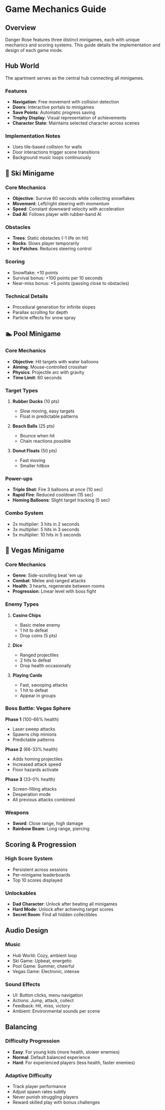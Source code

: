# Game Mechanics Guide

## Overview

Danger Rose features three distinct minigames, each with unique mechanics and scoring systems. This guide details the implementation and design of each game mode.

## Hub World

The apartment serves as the central hub connecting all minigames.

### Features
- **Navigation**: Free movement with collision detection
- **Doors**: Interactive portals to minigames
- **Save Points**: Automatic progress saving
- **Trophy Display**: Visual representation of achievements
- **Character State**: Maintains selected character across scenes

### Implementation Notes
- Uses tile-based collision for walls
- Door interactions trigger scene transitions
- Background music loops continuously

## 🎿 Ski Minigame

### Core Mechanics
- **Objective**: Survive 60 seconds while collecting snowflakes
- **Movement**: Left/right steering with momentum
- **Speed**: Constant downward velocity with acceleration
- **Dad AI**: Follows player with rubber-band AI

### Obstacles
- **Trees**: Static obstacles (-1 life on hit)
- **Rocks**: Slows player temporarily
- **Ice Patches**: Reduces steering control

### Scoring
- Snowflake: +10 points
- Survival bonus: +100 points per 10 seconds
- Near-miss bonus: +5 points (passing close to obstacles)

### Technical Details
- Procedural generation for infinite slopes
- Parallax scrolling for depth
- Particle effects for snow spray

## 🏊 Pool Minigame

### Core Mechanics
- **Objective**: Hit targets with water balloons
- **Aiming**: Mouse-controlled crosshair
- **Physics**: Projectile arc with gravity
- **Time Limit**: 60 seconds

### Target Types
1. **Rubber Ducks** (10 pts)
   - Slow moving, easy targets
   - Float in predictable patterns

2. **Beach Balls** (25 pts)
   - Bounce when hit
   - Chain reactions possible

3. **Donut Floats** (50 pts)
   - Fast moving
   - Smaller hitbox

### Power-ups
- **Triple Shot**: Fire 3 balloons at once (10 sec)
- **Rapid Fire**: Reduced cooldown (15 sec)
- **Homing Balloons**: Slight target tracking (5 sec)

### Combo System
- 2x multiplier: 3 hits in 2 seconds
- 3x multiplier: 5 hits in 3 seconds
- 5x multiplier: 10 hits in 5 seconds

## 🎰 Vegas Minigame

### Core Mechanics
- **Genre**: Side-scrolling beat 'em up
- **Combat**: Melee and ranged attacks
- **Health**: 3 hearts, regenerate between rooms
- **Progression**: Linear level with boss fight

### Enemy Types
1. **Casino Chips**
   - Basic melee enemy
   - 1 hit to defeat
   - Drop coins (5 pts)

2. **Dice**
   - Ranged projectiles
   - 2 hits to defeat
   - Drop health occasionally

3. **Playing Cards**
   - Fast, swooping attacks
   - 1 hit to defeat
   - Appear in groups

### Boss Battle: Vegas Sphere

**Phase 1** (100-66% health)
- Laser sweep attacks
- Spawns chip minions
- Predictable patterns

**Phase 2** (66-33% health)
- Adds homing projectiles
- Increased attack speed
- Floor hazards activate

**Phase 3** (33-0% health)
- Screen-filling attacks
- Desperation mode
- All previous attacks combined

### Weapons
- **Sword**: Close range, high damage
- **Rainbow Beam**: Long range, piercing

## Scoring & Progression

### High Score System
- Persistent across sessions
- Per-minigame leaderboards
- Top 10 scores displayed

### Unlockables
- **Dad Character**: Unlock after beating all minigames
- **Hard Mode**: Unlock after achieving target scores
- **Secret Room**: Find all hidden collectibles

## Audio Design

### Music
- Hub World: Cozy, ambient loop
- Ski Game: Upbeat, energetic
- Pool Game: Summer, cheerful
- Vegas Game: Electronic, intense

### Sound Effects
- UI: Button clicks, menu navigation
- Actions: Jump, attack, collect
- Feedback: Hit, miss, victory
- Ambient: Environmental sounds per scene

## Balancing

### Difficulty Progression
- **Easy**: For young kids (more health, slower enemies)
- **Normal**: Default balanced experience
- **Hard**: For experienced players (less health, faster enemies)

### Adaptive Difficulty
- Track player performance
- Adjust spawn rates subtly
- Never punish struggling players
- Reward skilled play with bonus challenges